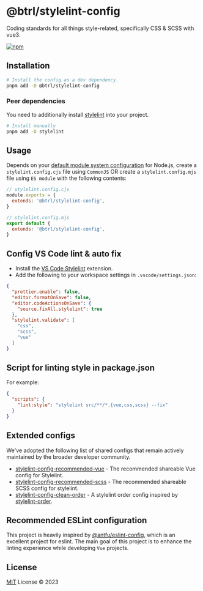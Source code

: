 # @btrl/stylelint-config

Coding standards for all things style-related, specifically CSS & SCSS with vue3.

[![npm](https://img.shields.io/npm/v/@btrl/stylelint-config)](https://npm.im/@btrl/stylelint-config)

## Installation

```bash
# Install the config as a dev dependency.
pnpm add -D @btrl/stylelint-config
```

### Peer dependencies

You need to additionally install [stylelint](https://www.npmjs.com/package/stylelint) into your project.

```bash
# Install manually
pnpm add -D stylelint
```

## Usage

Depends on your [default module system configuration](https://nodejs.org/api/packages.html#determining-module-system) for Node.js, create a `stylelint.config.cjs` file using `CommonJS` OR create a `stylelint.config.mjs` file using `ES module` with the following contents:

```js
// stylelint.config.cjs
module.exports = {
  extends: '@btrl/stylelint-config',
}
```

```js
// stylelint.config.mjs
export default {
  extends: '@btrl/stylelint-config',
}
```

## Config VS Code lint & auto fix

- Install the [VS Code Stylelint](https://marketplace.visualstudio.com/items?itemName=stylelint.vscode-stylelint) extension.
- Add the following to your workspace settings in `.vscode/settings.json`:

```json
{
  "prettier.enable": false,
  "editor.formatOnSave": false,
  "editor.codeActionsOnSave": {
    "source.fixAll.stylelint": true
  },
  "stylelint.validate": [
    "css",
    "scss",
    "vue"
  ]
}
```

## Script for linting style in package.json

For example:

```json
{
  "scripts": {
    "lint:style": "stylelint src/**/*.{vue,css,scss} --fix"
  }
}
```

## Extended configs

We've adopted the following list of shared configs that remain actively maintained by the broader developer community.

- [stylelint-config-recommended-vue](https://github.com/ota-meshi/stylelint-config-recommended-vue) - The recommended shareable Vue config for Stylelint.
- [stylelint-config-recommended-scss](https://github.com/stylelint-scss/stylelint-config-recommended-scss) - The recommended shareable SCSS config for stylelint.
- [stylelint-config-clean-order](https://github.com/kutsan/stylelint-config-clean-order) - A stylelint order config inspired by [stylelint-order](https://github.com/hudochenkov/stylelint-order).

## Recommended ESLint configuration

This project is heavily inspired by [@antfu/eslint-config](https://github.com/antfu/eslint-config), which is an excellent project for eslint. The main goal of this project is to enhance the linting experience while developing `Vue` projects.

## License

[MIT](./LICENSE) License &copy; 2023